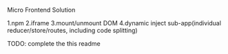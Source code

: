 Micro Frontend Solution

1.npm
2.iframe
3.mount/unmount DOM
4.dynamic inject sub-app(individual reducer/store/routes, including code splitting)

TODO: complete the this readme